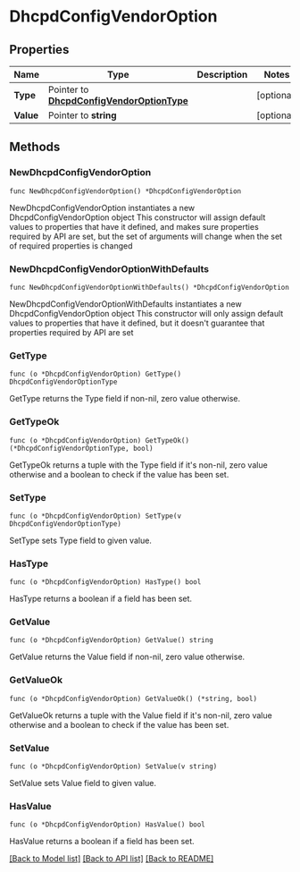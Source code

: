# DhcpdConfigVendorOption

## Properties

Name | Type | Description | Notes
------------ | ------------- | ------------- | -------------
**Type** | Pointer to [**DhcpdConfigVendorOptionType**](DhcpdConfigVendorOptionType.md) |  | [optional] 
**Value** | Pointer to **string** |  | [optional] 

## Methods

### NewDhcpdConfigVendorOption

`func NewDhcpdConfigVendorOption() *DhcpdConfigVendorOption`

NewDhcpdConfigVendorOption instantiates a new DhcpdConfigVendorOption object
This constructor will assign default values to properties that have it defined,
and makes sure properties required by API are set, but the set of arguments
will change when the set of required properties is changed

### NewDhcpdConfigVendorOptionWithDefaults

`func NewDhcpdConfigVendorOptionWithDefaults() *DhcpdConfigVendorOption`

NewDhcpdConfigVendorOptionWithDefaults instantiates a new DhcpdConfigVendorOption object
This constructor will only assign default values to properties that have it defined,
but it doesn't guarantee that properties required by API are set

### GetType

`func (o *DhcpdConfigVendorOption) GetType() DhcpdConfigVendorOptionType`

GetType returns the Type field if non-nil, zero value otherwise.

### GetTypeOk

`func (o *DhcpdConfigVendorOption) GetTypeOk() (*DhcpdConfigVendorOptionType, bool)`

GetTypeOk returns a tuple with the Type field if it's non-nil, zero value otherwise
and a boolean to check if the value has been set.

### SetType

`func (o *DhcpdConfigVendorOption) SetType(v DhcpdConfigVendorOptionType)`

SetType sets Type field to given value.

### HasType

`func (o *DhcpdConfigVendorOption) HasType() bool`

HasType returns a boolean if a field has been set.

### GetValue

`func (o *DhcpdConfigVendorOption) GetValue() string`

GetValue returns the Value field if non-nil, zero value otherwise.

### GetValueOk

`func (o *DhcpdConfigVendorOption) GetValueOk() (*string, bool)`

GetValueOk returns a tuple with the Value field if it's non-nil, zero value otherwise
and a boolean to check if the value has been set.

### SetValue

`func (o *DhcpdConfigVendorOption) SetValue(v string)`

SetValue sets Value field to given value.

### HasValue

`func (o *DhcpdConfigVendorOption) HasValue() bool`

HasValue returns a boolean if a field has been set.


[[Back to Model list]](../README.md#documentation-for-models) [[Back to API list]](../README.md#documentation-for-api-endpoints) [[Back to README]](../README.md)


